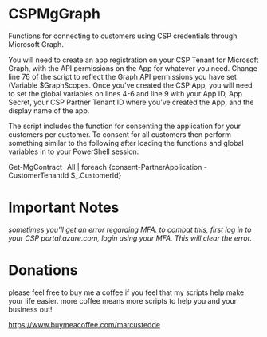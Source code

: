 # CSPMgGraph
Functions for connecting to customers using CSP credentials through Microsoft Graph.

You will need to create an app registration on your CSP Tenant for Microsoft Graph, with the API permissions on the App for whatever you need. 
Change line 76 of the script to reflect the Graph API permissions you have set (Variable $GraphScopes. 
Once you’ve created the CSP App, you will need to set the global variables on lines 4-6 and line 9 with your App ID, App Secret, your CSP Partner Tenant ID where you’ve created the App, and the display name of the app.

The script includes the function for consenting the application for your customers per customer. To consent for all customers then perform something similar to the following after loading the functions and global variables in to your PowerShell session:

Get-MgContract -All | foreach {consent-PartnerApplication -CustomerTenantId $_.CustomerId}

# Important Notes

*sometimes you'll get an error regarding MFA. to combat this, first log in to your CSP portal.azure.com, login using your MFA. This will clear the error.*

# Donations

please feel free to buy me a coffee if you feel that my scripts help make your life easier. more coffee means more scripts to help you and your business out!

https://www.buymeacoffee.com/marcustedde